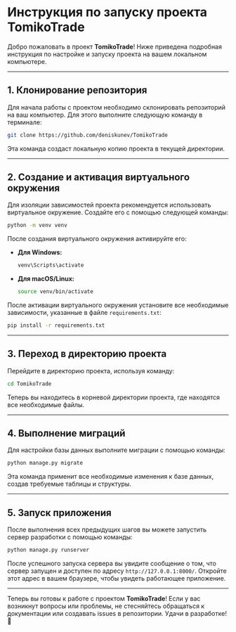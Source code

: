 # Инструкция по запуску проекта TomikoTrade

Добро пожаловать в проект **TomikoTrade**! Ниже приведена подробная инструкция по настройке и запуску проекта на вашем локальном компьютере.

---

## 1. Клонирование репозитория

Для начала работы с проектом необходимо склонировать репозиторий на ваш компьютер. Для этого выполните следующую команду в терминале:

```bash
git clone https://github.com/deniskunev/TomikoTrade
```

Эта команда создаст локальную копию проекта в текущей директории.

---

## 2. Создание и активация виртуального окружения

Для изоляции зависимостей проекта рекомендуется использовать виртуальное окружение. Создайте его с помощью следующей команды:

```bash
python -m venv venv
```

После создания виртуального окружения активируйте его:

- **Для Windows:**

  ```bash
  venv\Scripts\activate
  ```

- **Для macOS/Linux:**

  ```bash
  source venv/bin/activate
  ```

После активации виртуального окружения установите все необходимые зависимости, указанные в файле `requirements.txt`:

```bash
pip install -r requirements.txt
```

---

## 3. Переход в директорию проекта

Перейдите в директорию проекта, используя команду:

```bash
cd TomikoTrade
```

Теперь вы находитесь в корневой директории проекта, где находятся все необходимые файлы.

---

## 4. Выполнение миграций

Для настройки базы данных выполните миграции с помощью команды:

```bash
python manage.py migrate
```

Эта команда применит все необходимые изменения к базе данных, создав требуемые таблицы и структуры.

---

## 5. Запуск приложения

После выполнения всех предыдущих шагов вы можете запустить сервер разработки с помощью команды:

```bash
python manage.py runserver
```

После успешного запуска сервера вы увидите сообщение о том, что сервер запущен и доступен по адресу `http://127.0.0.1:8000/`. Откройте этот адрес в вашем браузере, чтобы увидеть работающее приложение.

---

Теперь вы готовы к работе с проектом **TomikoTrade**! Если у вас возникнут вопросы или проблемы, не стесняйтесь обращаться к документации или создавать issues в репозитории. Удачи в разработке! 🚀
```
